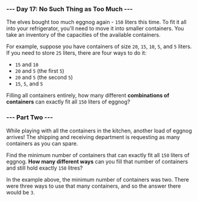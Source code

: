 ### --- Day 17: No Such Thing as Too Much ---

The elves bought too much eggnog again - `150` liters this time. To fit it all
into your refrigerator, you'll need to move it into smaller containers. You
take an inventory of the capacities of the available containers.

For example, suppose you have containers of size `20`, `15`, `10`, `5`, and `5`
liters.  If you need to store `25` liters, there are four ways to do it:

- `15` and `10`
- `20` and `5` (the first `5`)
- `20` and `5` (the second `5`)
- `15`, `5`, and `5`

Filling all containers entirely, how many different **combinations of
containers** can exactly fit all `150` liters of eggnog?

### --- Part Two ---

While playing with all the containers in the kitchen, another load of eggnog
arrives! The shipping and receiving department is requesting as many containers
as you can spare.

Find the minimum number of containers that can exactly fit all `150` liters of
eggnog. **How many different ways** can you fill that number of containers and
still hold exactly `150` litres?

In the example above, the minimum number of containers was two. There were
three ways to use that many containers, and so the answer there would be `3`.
